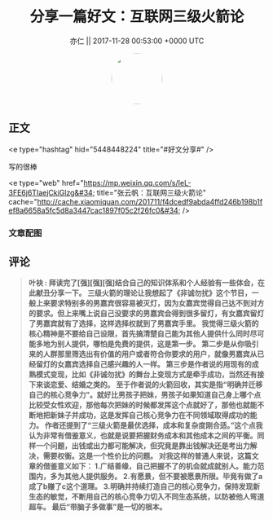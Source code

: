 <h1 align="center">分享一篇好文：互联网三级火箭论</h1>




<p align="center">
    <a>亦仁 || 2017-11-28 00:53:00 &#43;0000 UTC</a>
</p>

<div align="center">
    <img src="https://images.zsxq.com/Fn3NQqCN8nuGF86yZPXSbEsl0mb3?e=1590940799&amp;token=kIxbL07-8jAj8w1n4s9zv64FuZZNEATmlU_Vm6zD:pfbNc8W3hS0oYG_hyXXh_rHMHuc=" width="100" height="100" style="border:1px solid;border-radius:50%; color:#ffffff"/>
</div>




## 正文

<div>
&lt;e type=&#34;hashtag&#34; hid=&#34;5448448224&#34; title=&#34;#好文分享#&#34; /&gt;  

写的很棒

&lt;e type=&#34;web&#34; href=&#34;https://mp.weixin.qq.com/s/IeL-3FE6j6TIaejCkiGlzg&#34; title=&#34;张云帆：互联网三级火箭论&#34; cache=&#34;http://cache.xiaomiquan.com/201711/f4dcedf9abda4ffd246b198b1fef8a6658a5fc5d8a3447cac1897f05c2f26fc0&#34; /&gt;
</div>

### 文章配图

<div class="image" align="center">

</div>


## 评论

<div align="left">
<div>

<blockquote >
<span> <strong>叶袂 : 拜读完了[强][强][强]结合自己的知识体系和个人经验有一些体会，在此献丑分享一下。
三级火箭的理论让我想起了《非诚勿扰》这个节目，一般上来要求特别多的男嘉宾很容易被灭灯，因为女嘉宾觉得自己达不到对方的要求。但上来嘴上说自己没要求的男嘉宾会得到很多留灯，有女嘉宾留灯了男嘉宾就有了选择，这样选择权就到了男嘉宾手里。
我觉得三级火箭的核心精神是不要给自己设限，首先搞清楚自己能为其他人提供什么同时尽可能多地为别人提供，哪怕是免费的提供，这是第一步。
第二步是从你吸引来的人群那里筛选出有价值的用户或者符合你要求的用户，就像男嘉宾从已经留灯的女嘉宾选择自己感兴趣的人一样。
第三步是作者说的用现有的成熟模式变现，比如《非诚勿扰》的舞台上变现方式是牵手成功，当然还有接下来谈恋爱、结婚之类的。
至于作者说的火箭回收，其实是指“明确并迁移自己的核心竞争力”。就好比男孩子把妹，男孩子如果知道自己身上哪个点比较受女性欢迎，那他每次把妹的时候都发挥这个点就好了，那他也就能不断地把新妹子并成功，这是发挥自己核心竞争力在不同领域取得成功的能力。
作者还提到了“三级火箭是最优选择，成本和复杂度刚合适。”这个点我认为非常有借鉴意义，也就是说要把握财务成本和其他成本之间的平衡。同样一个问题，出钱或出力都可能解决，但究竟是靠出钱解决还是考出力解决，需要权衡。这是一个性价比的问题。
对我这样的普通人来说，这篇文章的借鉴意义如下：
1.广结善缘，自己把握不了的机会就成就别人。能力范围内，多为其他人提供服务。
2.有愿景，但不要被愿景所限。毕竟有做了a成了b赚了c这个道理。
3.明确并持续打造自己的核心竞争力，保持发现新生态的敏觉，不断用自己的核心竞争力切入不同生态系统，以防被他人弯道超车。
最后“带脑子多做事”是一切的根本。 </strong></span>
</blockquote>

</div>
</div>
